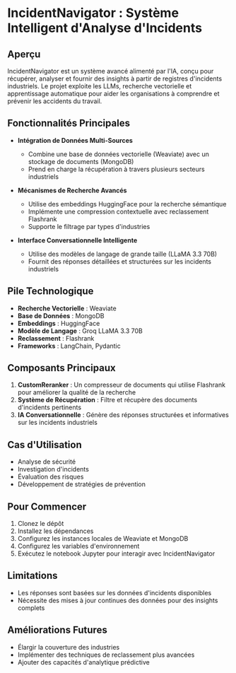 # IncidentNavigator : Système Intelligent d'Analyse d'Incidents

## Aperçu

IncidentNavigator est un système avancé alimenté par l'IA, conçu pour récupérer, analyser et fournir des insights à partir de registres d'incidents industriels. Le projet exploite les LLMs, recherche vectorielle et apprentissage automatique pour aider les organisations à comprendre et prévenir les accidents du travail.

## Fonctionnalités Principales

- **Intégration de Données Multi-Sources**
  - Combine une base de données vectorielle (Weaviate) avec un stockage de documents (MongoDB)
  - Prend en charge la récupération à travers plusieurs secteurs industriels

- **Mécanismes de Recherche Avancés**
  - Utilise des embeddings HuggingFace pour la recherche sémantique
  - Implémente une compression contextuelle avec reclassement Flashrank
  - Supporte le filtrage par types d'industries

- **Interface Conversationnelle Intelligente**
  - Utilise des modèles de langage de grande taille (LLaMA 3.3 70B)
  - Fournit des réponses détaillées et structurées sur les incidents industriels

## Pile Technologique

- **Recherche Vectorielle** : Weaviate
- **Base de Données** : MongoDB
- **Embeddings** : HuggingFace
- **Modèle de Langage** : Groq LLaMA 3.3 70B
- **Reclassement** : Flashrank
- **Frameworks** : LangChain, Pydantic

## Composants Principaux

1. **CustomReranker** : Un compresseur de documents qui utilise Flashrank pour améliorer la qualité de la recherche
2. **Système de Récupération** : Filtre et récupère des documents d'incidents pertinents
3. **IA Conversationnelle** : Génère des réponses structurées et informatives sur les incidents industriels

## Cas d'Utilisation

- Analyse de sécurité
- Investigation d'incidents
- Évaluation des risques
- Développement de stratégies de prévention

## Pour Commencer

1. Clonez le dépôt
2. Installez les dépendances
3. Configurez les instances locales de Weaviate et MongoDB
4. Configurez les variables d'environnement
5. Exécutez le notebook Jupyter pour interagir avec IncidentNavigator

## Limitations

- Les réponses sont basées sur les données d'incidents disponibles
- Nécessite des mises à jour continues des données pour des insights complets

## Améliorations Futures

- Élargir la couverture des industries
- Implémenter des techniques de reclassement plus avancées
- Ajouter des capacités d'analytique prédictive